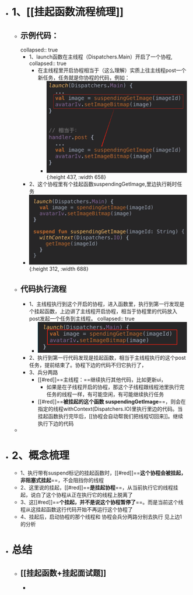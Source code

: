 - # 1、[[挂起函数流程梳理]]
	- ## 示例代码：
	  collapsed:: true
		- 1、launch函数在主线程（Dispatchers.Main）开启了一个协程,
		  collapsed:: true
			- 在主线程里开启协程相当于（这么理解）实质上往主线程post一个新任务，任务就是你协程的代码，例如：
				- ![image.png](../assets/image_1690523543042_0.png){:height 437, :width 658}
		- 2、这个协程里有个挂起函数suspendingGetImage,里边执行耗时任务
		- ![image.png](../assets/image_1690522269286_0.png){:height 312, :width 688}
	- ## 代码执行流程
		- 1、主线程执行到这个开启的协程，进入函数里，执行到第一行发现是个挂起函数，上边讲了主线程开启协程，相当于协程里的代码放入post发起一个任务到主线程。
		  collapsed:: true
			- ![image.png](../assets/image_1690523911186_0.png)
		- 2、执行到第一行代码发现是挂起函数，相当于主线程执行的这个post任务，提前结束了。协程下边的代码不归它执行了，
		- 3、兵分两路
			- [[#red]]==主线程：==继续执行其他代码，比如更新ui，
				- 如果是在子线程开启的协程，那这个子线程跟线程池里执行完任务的线程一样，有可能空闲，有可能继续执行任务
			- [[#red]]==**被挂起的这个函数 suspendingGetImage**==，则会在指定的线程withContext(Dispatchers.IO)里执行里边的代码。当挂起函数执行完毕后，[[协程会自动帮我们把线程切回来]]。继续执行下边的代码
	-
- # 2、概念梳理
	- 1、执行带有suspend标记的挂起函数时，[[#red]]==**这个协程会被挂起，非阻塞式挂起**==，不会阻挡你的线程
	- 2、这里说的挂起，[[#red]]==**是挂起协程**==，从当前执行它的线程挂起，说白了这个协程从正在执行它的线程上脱离了
	- 3、这[[#red]]==**个挂起，并不是说这个协程暂停了**==。而是当前这个线程从这挂起函数这行代码开始不再运行这个协程了
	- 4、挂起后，启动协程的那个线程和 协程会兵分两路分别去执行 见上边1的分析
- # 总结
	- ## [[挂起函数+挂起面试题]]
		-